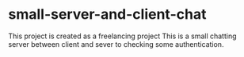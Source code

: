 # small-server-and-client-chat 
This project is created as a freelancing project 
This is a small chatting server between client and sever to checking some authentication.
